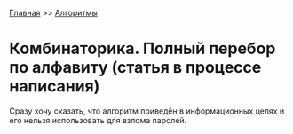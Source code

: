 [Главная](https://dmitriysidyakin.github.io/School-IT/) >> [Алгоритмы](https://dmitriysidyakin.github.io/School-IT/csharp-articles/ru-ru/algorithms-on-csharp/)

# Комбинаторика. Полный перебор по алфавиту (статья в процессе написания)

Сразу хочу сказать, что алгоритм приведён в информационных целях и его нельзя использовать для взлома паролей.